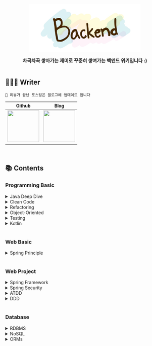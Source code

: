 


<p align="center">
    <img src="Backend.png" width="70%" height="70%"/>
</p>

<div align="center" style="font-size: 15px; font-weight: bold">차곡차곡 쌓아가는 재미로 꾸준히 쌓여가는 백엔드 위키입니다 :)</div>

<br>

## 👨🏻‍💻 Writer
`📢 리뷰가 끝난 포스팅은 블로그에 업데이트 됩니다`

| Github | Blog |
|------|-----|
 [<img src="https://avatars.githubusercontent.com/u/59248326?v=4" width="100" height="100">](https://github.com/giibeom) | [<img src="https://tistory4.daumcdn.net/tistory/4721195/attach/f2dd826f6a374fcab50ea9ab418c5bd6" width="100" height="100">](https://beomdrive.tistory.com/) |


<br>

## 📚 Contents

### Programming Basic
<details>
<summary>Java Deep Dive</summary>
<div markdown="1">

#### Java의 정석
1. [Java, 그 속으로](Java/Java의%20정석/Java,%20그%20속으로.md)


#### Java 8
1. [함수형인터페이스와 람다, 그 속으로](Java/Java8/함수형인터페이스와%20람다,%20그%20속으로.md)


#### 이펙티브 자바


</div>
</details>


<details>
<summary>Clean Code</summary>
<div markdown="1">

</div>
</details>

<details>
<summary>Refactoring</summary>
<div markdown="1">

</div>
</details>

<details>
<summary>Object-Oriented</summary>
<div markdown="1">

</div>
</details>


<details>
<summary>Testing</summary>
<div markdown="1">

</div>
</details>

<details>
<summary>Kotlin</summary>
<div markdown="1">


</div>
</details>


<br>

### Web Basic

<details>
<summary>Spring Principle</summary>
<div markdown="1">

1. [MVC 패턴, 그 속으로](SpringPrinciple/MVC%20패턴,%20그%20속으로.md)
2. [Spring 웹 MVC, 그 속으로](SpringPrinciple/Spring%20웹%20MVC,%20그%20속으로.md)

</div>
</details>

<br>

### Web Project

<details>
<summary>Spring Framework</summary>
<div markdown="1">

</div>
</details>

<details>
<summary>Spring Security</summary>
<div markdown="1">

</div>
</details>

<details>
<summary>ATDD</summary>
<div markdown="1">

</div>
</details>

<details>
<summary>DDD</summary>
<div markdown="1">

</div>
</details>

<br>

### Database

<details>
<summary>RDBMS</summary>
<div markdown="1">

</div>
</details>

<details>
<summary>NoSQL</summary>
<div markdown="1">

</div>
</details>

<details>
<summary>ORMs</summary>
<div markdown="1">

</div>
</details>

